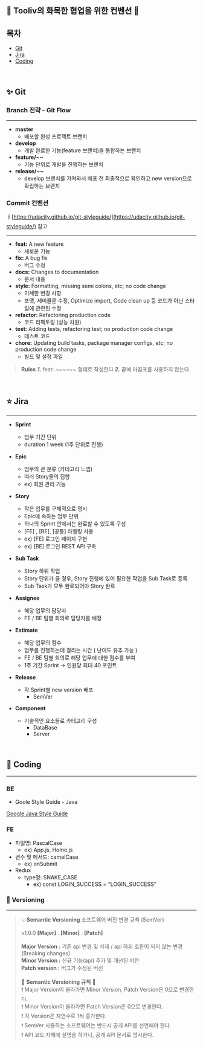 ## 💬 **Tooliv**의 화목한 협업을 위한 컨벤션 💬

## 목차

- [Git](#1)
- [Jira](#2)
- [Coding](#3)

<br/>

<div id="1"></div>

## ✨ Git

### Branch 전략 - Git Flow

---

- **master**
  - 배포할 완성 프로젝트 브랜치
- **develop**
  - 개발 완료한 기능(feature 브랜치)을 통합하는 브랜치
- **feature/~~**
  - 기능 단위로 개발을 진행하는 브랜치
- **release/~~**
  - develop 브랜치를 가져와서 배포 전 최종적으로 확인하고 new version으로 확립하는 브랜치

### Commit 컨벤션

🖇️[https://udacity.github.io/git-styleguide/](https://udacity.github.io/git-styleguide/) 참고

---

- **feat:** A new feature
  - 새로운 기능
- **fix:** A bug fix
  - 버그 수정
- **docs:** Changes to documentation
  - 문서 내용
- **style:** Formatting, missing semi colons, etc; no code change
  - 미세한 변경 사항
  - 포맷, 세미콜론 수정, Optimize import, Code clean up 등 코드가 아닌 스타일에 관련된 수정
- **refactor:** Refactoring production code
  - 코드 리팩토링 (성능 차원)
- **test:** Adding tests, refactoring test; no production code change
  - 테스트 코드
- **chore:** Updating build tasks, package manager configs, etc; no production code change
  - 빌드 및 설정 파일

> **Rules**
> **_1._** feat: ~~~~~~ 형태로 작성한다
> **_2._** 끝에 마침표를 사용하지 않는다.

<br/>

<div id="2"></div>

## ⭐ Jira

---

- **Sprint**
  - 업무 기간 단위
  - duration 1 week (1주 단위로 진행)
- **Epic**
  - 업무의 큰 분류 (카테고리 느낌)
  - 여러 Story들의 집합
  - ex) 회원 관리 기능
- **Story**
  - 작은 업무를 구체적으로 명시
  - Epic에 속하는 업무 단위
  - 하나의 Sprint 안에서는 완료할 수 있도록 구성
  - [FE] , [BE], [공통] 라벨링 사용
  - ex) [FE] 로그인 페이지 구현
  - ex) [BE] 로그인 REST API 구축
- **Sub Task**

  - Story 하위 작업
  - Story 단위가 클 경우, Story 진행에 있어 필요한 작업을 Sub Task로 등록
  - Sub Task가 모두 완료되어야 Story 완료

- **Assignee**

  - 해당 업무의 담당자
  - FE / BE 팀별 회의로 담당자를 배정

- **Estimate**
  - 해당 업무의 점수
  - 업무를 진행하는데 걸리는 시간 ( 난이도 유추 가능 )
  - FE / BE 팀별 회의로 해당 업무에 대한 점수를 부여
  - 1주 기간 Sprint → 인원당 최대 40 포인트
- **Release**

  - 각 Sprint별 new version 배포
    - SemVer

- **Component**
  - 기술적인 요소들로 카테고리 구성
    - DataBase
    - Server

<br/>

<div id="3"></div>

## 📜 Coding

---

### **BE**

- Goole Style Guide - Java

[Google Java Style Guide](https://google.github.io/styleguide/javaguide.html#s3.4.1-one-top-level-class)

### **FE**

- 파일명: PascalCase
  - ex) App.js, Home.js
- 변수 및 메서드: camelCase
  - ex) onSubmit
- Redux
  - type명: SNAKE_CASE
    - ex) const LOGIN_SUCCESS = “LOGIN_SUCCESS”

### 🎰 Versioning

---

> 💡 **Semantic Versioning** 소프트웨어 버전 변경 규칙 (SemVer) <br/><br/>
> v1.0.0 **[Major]** . **[Minor]** . **[Patch] <br/><br/>
> Major Version :** 기존 api 변경 및 삭제 / api 하위 호환이 되지 않는 변경 (Breaking changes)<br/>
> **Minor Version :** 신규 기능(api) 추가 및 개선된 버전<br/>
> **Patch version :** 버그가 수정된 버전<br/><br/>
> 📜 **Semantic Versioning 규칙** 📜 <br/>
> ❗ Major Version이 올라가면 Minor Version, Patch Version은 0으로 변경한다.<br/>
> ❗ Minor Version이 올라가면 Patch Version은 0으로 변경한다.<br/>
> ❗ 각 Version은 자연수로 1씩 증가한다.<br/>
> ❗ SemVer 사용하는 소프트웨어는 반드시 공개 API를 선언해야 한다.<br/>
> ❗ API 코드 자체에 설명을 하거나, 공개 API 문서로 명시한다.
